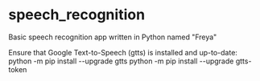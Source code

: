 # speech_recognition
Basic speech recognition app written in Python named "Freya"

Ensure that Google Text-to-Speech (gtts) is installed and up-to-date:
python -m pip install --upgrade gtts
python -m pip install --upgrade gtts-token
